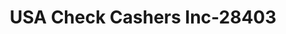 ---
f_zip-code: 72730
f_state-code: AR
title: USA Check Cashers Inc-28403
f_phone: 479-267-2274
f_city-only: Farmington
f_address: 117 E Main Street Farmington
f_location-unique-id: '28403'
slug: usa-check-cashers-inc-28403
updated-on: '2024-05-30T13:46:58.046Z'
created-on: '2024-05-30T13:36:59.803Z'
published-on: '2024-05-30T13:54:32.469Z'
f_city-state: cms/city/farmington-ar.md
f_company: cms/company/usa-check-cashers-inc.md
f_state: cms/state/arkansas.md
layout: '[payday-loan].html'
tags: payday-loan
---